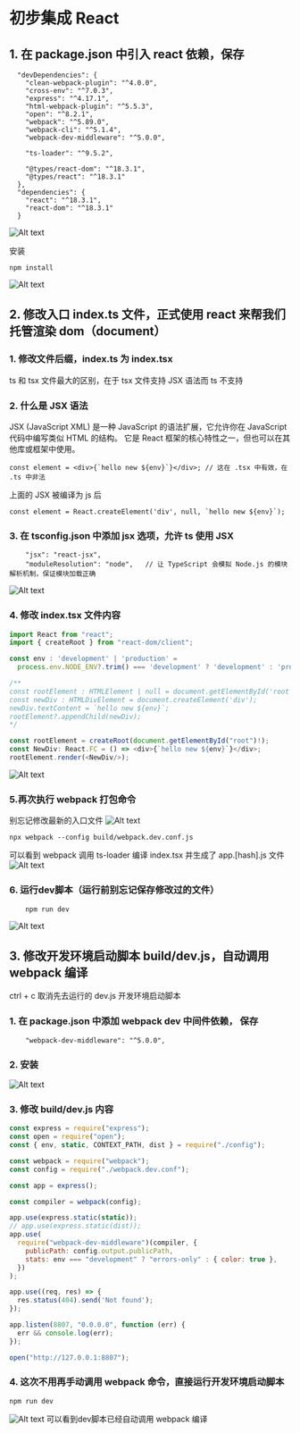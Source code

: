# 初步集成 React

## 1. 在 package.json 中引入 react 依赖，保存
```code
  "devDependencies": {
    "clean-webpack-plugin": "^4.0.0",
    "cross-env": "^7.0.3",
    "express": "^4.17.1",
    "html-webpack-plugin": "^5.5.3",
    "open": "^8.2.1",
    "webpack": "^5.89.0",
    "webpack-cli": "^5.1.4",
    "webpack-dev-middleware": "^5.0.0",

    "ts-loader": "^9.5.2",

    "@types/react-dom": "^18.3.1",
    "@types/react": "^18.3.1"
  },
  "dependencies": {
    "react": "^18.3.1",
    "react-dom": "^18.3.1"
  }
```
![Alt text](image-12.png)

安装
```shell
npm install
```
![Alt text](image.png)


## 2. 修改入口 index.ts 文件，正式使用 react 来帮我们托管渲染 dom（document）

### 1. 修改文件后缀，index.ts 为 index.tsx
ts 和 tsx 文件最大的区别，在于 tsx 文件支持 JSX 语法而 ts 不支持

### 2. 什么是 JSX 语法
JSX (JavaScript XML) 是一种 JavaScript 的语法扩展，它允许你在 JavaScript 代码中编写类似 HTML 的结构。
它是 React 框架的核心特性之一，但也可以在其他库或框架中使用。
```tsx
const element = <div>{`hello new ${env}`}</div>; // 这在 .tsx 中有效，在 .ts 中非法
```
上面的 JSX 被编译为 js 后
```
const element = React.createElement('div', null, `hello new ${env}`);
```

### 3. 在 tsconfig.json 中添加 jsx 选项，允许 ts 使用 JSX
```
    "jsx": "react-jsx",
    "moduleResolution": "node",   // 让 TypeScript 会模拟 Node.js 的模块解析机制，保证模块加载正确
```
![Alt text](image-11.png)

### 4. 修改 index.tsx 文件内容
```typescript
import React from "react";
import { createRoot } from "react-dom/client";

const env : 'development' | 'production' = 
  process.env.NODE_ENV?.trim() === 'development' ? 'development' : 'production';

/**
const rootElement : HTMLElement | null = document.getElementById('root');
const newDiv : HTMLDivElement = document.createElement('div');
newDiv.textContent = `hello new ${env}`;
rootElement?.appendChild(newDiv);
*/

const rootElement = createRoot(document.getElementById("root")!);
const NewDiv: React.FC = () => <div>{`hello new ${env}`}</div>;
rootElement.render(<NewDiv/>);
```
![Alt text](image-2.png)

### 5.再次执行 webpack 打包命令
别忘记修改最新的入口文件
![Alt text](image-4.png)
```code
npx webpack --config build/webpack.dev.conf.js
```
可以看到 webpack 调用 ts-loader 编译 index.tsx 并生成了 app.[hash].js 文件
![Alt text](image-5.png)

### 6. 运行dev脚本（运行前别忘记保存修改过的文件）
```code
    npm run dev
```
![Alt text](image-3.png)


## 3. 修改开发环境启动脚本 build/dev.js，自动调用 webpack 编译
ctrl + c 取消先去运行的 dev.js 开发环境启动脚本
### 1. 在 package.json 中添加 webpack dev 中间件依赖， 保存
```code
    "webpack-dev-middleware": "^5.0.0",
```
### 2. 安装
![Alt text](image-9.png)

### 3. 修改  build/dev.js 内容
```js
const express = require("express");
const open = require("open");
const { env, static, CONTEXT_PATH, dist } = require("./config");

const webpack = require("webpack");
const config = require("./webpack.dev.conf");

const app = express();

const compiler = webpack(config);

app.use(express.static(static));
// app.use(express.static(dist));
app.use(
  require("webpack-dev-middleware")(compiler, {
    publicPath: config.output.publicPath,
    stats: env === "development" ? "errors-only" : { color: true },
  })
);

app.use((req, res) => {
  res.status(404).send('Not found');
});

app.listen(8807, "0.0.0.0", function (err) {
  err && console.log(err);
});

open("http://127.0.0.1:8807");

```

### 4. 这次不用再手动调用 webpack 命令，直接运行开发环境启动脚本
```
npm run dev
```
![Alt text](image-10.png)
可以看到dev脚本已经自动调用 webpack 编译
